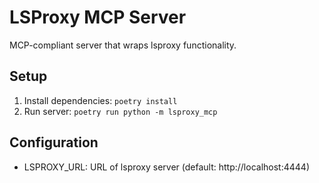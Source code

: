# LSProxy MCP Server

MCP-compliant server that wraps lsproxy functionality.

## Setup
1. Install dependencies: `poetry install`
2. Run server: `poetry run python -m lsproxy_mcp`

## Configuration
- LSPROXY_URL: URL of lsproxy server (default: http://localhost:4444)
